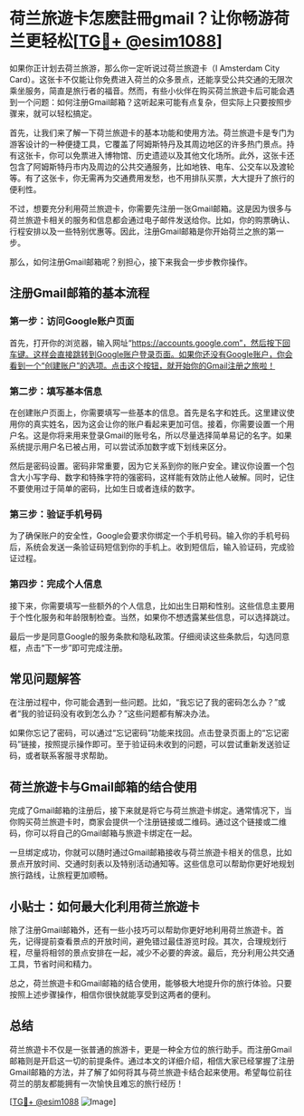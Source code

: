 # 荷兰旅遊卡怎麽註冊gmail？让你畅游荷兰更轻松[[TG💪+ @esim1088](https://t.me/s/esim1088)]

如果你正计划去荷兰旅游，那么你一定听说过荷兰旅遊卡（I Amsterdam City Card）。这张卡不仅能让你免费进入荷兰的众多景点，还能享受公共交通的无限次乘坐服务，简直是旅行者的福音。然而，有些小伙伴在购买荷兰旅遊卡后可能会遇到一个问题：如何注册Gmail邮箱？这听起来可能有点复杂，但实际上只要按照步骤来，就可以轻松搞定。

首先，让我们来了解一下荷兰旅遊卡的基本功能和使用方法。荷兰旅遊卡是专门为游客设计的一种便捷工具，它覆盖了阿姆斯特丹及其周边地区的许多热门景点。持有这张卡，你可以免票进入博物馆、历史遗迹以及其他文化场所。此外，这张卡还包含了阿姆斯特丹市内及周边的公共交通服务，比如地铁、电车、公交车以及渡轮等。有了这张卡，你无需再为交通费用发愁，也不用排队买票，大大提升了旅行的便利性。

不过，想要充分利用荷兰旅遊卡，你需要先注册一张Gmail邮箱。这是因为很多与荷兰旅遊卡相关的服务和信息都会通过电子邮件发送给你。比如，你的购票确认、行程安排以及一些特别优惠等。因此，注册Gmail邮箱是你开始荷兰之旅的第一步。

那么，如何注册Gmail邮箱呢？别担心，接下来我会一步步教你操作。

## 注册Gmail邮箱的基本流程

### 第一步：访问Google账户页面

首先，打开你的浏览器，输入网址“https://accounts.google.com”，然后按下回车键。这样会直接跳转到Google账户登录页面。如果你还没有Google账户，你会看到一个“创建账户”的选项。点击这个按钮，就开始你的Gmail注册之旅啦！

### 第二步：填写基本信息

在创建账户页面上，你需要填写一些基本的信息。首先是名字和姓氏。这里建议使用你的真实姓名，因为这会让你的账户看起来更加可信。接着，你需要设置一个用户名。这是你将来用来登录Gmail的账号名，所以尽量选择简单易记的名字。如果系统提示用户名已被占用，可以尝试添加数字或下划线来区分。

然后是密码设置。密码非常重要，因为它关系到你的账户安全。建议你设置一个包含大小写字母、数字和特殊字符的强密码，这样能有效防止他人破解。同时，记住不要使用过于简单的密码，比如生日或者连续的数字。

### 第三步：验证手机号码

为了确保账户的安全性，Google会要求你绑定一个手机号码。输入你的手机号码后，系统会发送一条验证码短信到你的手机上。收到短信后，输入验证码，完成验证过程。

### 第四步：完成个人信息

接下来，你需要填写一些额外的个人信息，比如出生日期和性别。这些信息主要用于个性化服务和年龄限制检查。当然，如果你不想透露某些信息，可以选择跳过。

最后一步是同意Google的服务条款和隐私政策。仔细阅读这些条款后，勾选同意框，点击“下一步”即可完成注册。

## 常见问题解答

在注册过程中，你可能会遇到一些问题。比如，“我忘记了我的密码怎么办？”或者“我的验证码没有收到怎么办？”这些问题都有解决办法。

如果你忘记了密码，可以通过“忘记密码”功能来找回。点击登录页面上的“忘记密码”链接，按照提示操作即可。至于验证码未收到的问题，可以尝试重新发送验证码，或者联系客服寻求帮助。

## 荷兰旅遊卡与Gmail邮箱的结合使用

完成了Gmail邮箱的注册后，接下来就是将它与荷兰旅遊卡绑定。通常情况下，当你购买荷兰旅遊卡时，商家会提供一个注册链接或二维码。通过这个链接或二维码，你可以将自己的Gmail邮箱与旅遊卡绑定在一起。

一旦绑定成功，你就可以随时通过Gmail邮箱接收与荷兰旅遊卡相关的信息，比如景点开放时间、交通时刻表以及特别活动通知等。这些信息可以帮助你更好地规划旅行路线，让旅程更加顺畅。

## 小贴士：如何最大化利用荷兰旅遊卡

除了注册Gmail邮箱外，还有一些小技巧可以帮助你更好地利用荷兰旅遊卡。首先，记得提前查看景点的开放时间，避免错过最佳游览时段。其次，合理规划行程，尽量将相邻的景点安排在一起，减少不必要的奔波。最后，充分利用公共交通工具，节省时间和精力。

总之，荷兰旅遊卡和Gmail邮箱的结合使用，能够极大地提升你的旅行体验。只要按照上述步骤操作，相信你很快就能享受到这两者的便利。

## 总结

荷兰旅遊卡不仅是一张普通的旅游卡，更是一种全方位的旅行助手。而注册Gmail邮箱则是开启这一切的前提条件。通过本文的详细介绍，相信大家已经掌握了注册Gmail邮箱的方法，并了解了如何将其与荷兰旅遊卡结合起来使用。希望每位前往荷兰的朋友都能拥有一次愉快且难忘的旅行经历！

[[TG💪+ @esim1088](https://t.me/s/esim1088) ![Image](https://i.postimg.cc/4NQfJmqS/Snipaste-2025-05-13-00-14-12.png)]